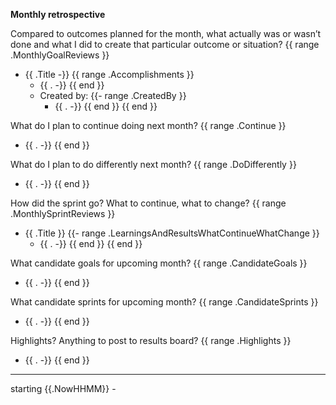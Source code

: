 **Monthly retrospective**

Compared to outcomes planned for the month, what actually was or wasn’t done and what I did to create that particular outcome or situation?
{{ range .MonthlyGoalReviews }}
- {{ .Title -}}
    {{ range .Accomplishments }}
    - {{ . -}}
    {{ end }}
    - Created by:
    {{- range .CreatedBy }}
        - {{ . -}}
    {{ end }}
{{ end }}

What do I plan to continue doing next month?
{{ range .Continue }}
- {{ . -}}
{{ end }}

What do I plan to do differently next month?
{{ range .DoDifferently }}
- {{ . -}}
{{ end }}

How did the sprint go?  What to continue, what to change?
{{ range .MonthlySprintReviews }}
- {{ .Title }}
    {{- range .LearningsAndResultsWhatContinueWhatChange }}
    - {{ . -}}
    {{ end }}
{{ end }}

What candidate goals for upcoming month?
{{ range .CandidateGoals }}
- {{ . -}}
{{ end }}

What candidate sprints for upcoming month?
{{ range .CandidateSprints }}
- {{ . -}}
{{ end }}

Highlights?  Anything to post to results board?
{{ range .Highlights }}
- {{ . -}}
{{ end }}


----

starting {{.NowHHMM}} -
